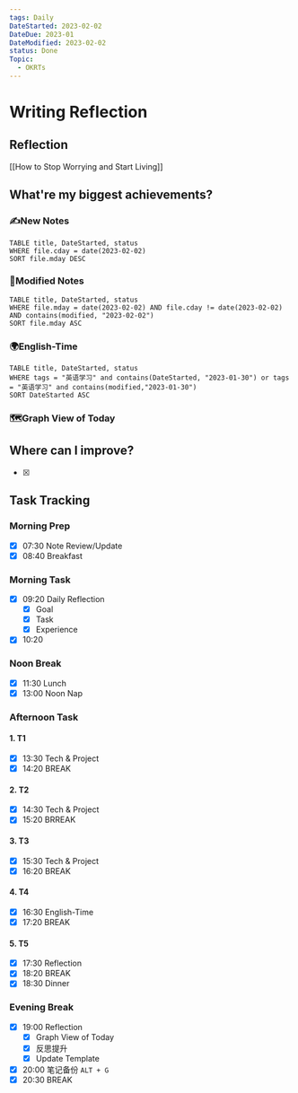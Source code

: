 ```yaml
---
tags: Daily
DateStarted: 2023-02-02
DateDue: 2023-01
DateModified: 2023-02-02
status: Done
Topic:
  - OKRTs
---
```


# Writing Reflection

## Reflection

[[How to Stop Worrying and Start Living]]

## What're my biggest achievements?

### ✍️New Notes

```dataview
TABLE title, DateStarted, status
WHERE file.cday = date(2023-02-02)
SORT file.mday DESC
```

### 📝Modified Notes

```dataview
TABLE title, DateStarted, status
WHERE file.mday = date(2023-02-02) AND file.cday != date(2023-02-02) AND contains(modified, "2023-02-02")
SORT file.mday ASC
```

### 🌍English-Time

```dataview
TABLE title, DateStarted, status
WHERE tags = "英语学习" and contains(DateStarted, "2023-01-30") or tags = "英语学习" and contains(modified,"2023-01-30")
SORT DateStarted ASC
```

### 🗺️Graph View of Today

## Where can I improve?

- [x]

## Task Tracking

### Morning Prep

- [x] 07:30 Note Review/Update
- [x] 08:40 Breakfast

### Morning Task

- [x] 09:20 Daily Reflection
  - [x] Goal
  - [x] Task
  - [x] Experience
- [x] 10:20

### Noon Break

- [x] 11:30 Lunch
- [x] 13:00 Noon Nap

### Afternoon Task

#### 1. T1

- [x] 13:30 Tech & Project
- [x] 14:20 BREAK

#### 2. T2

- [x] 14:30 Tech & Project
- [x] 15:20 BRREAK

#### 3. T3

- [x] 15:30 Tech & Project
- [x] 16:20 BREAK

#### 4. T4

- [x] 16:30 English-Time
- [x] 17:20 BREAK

#### 5. T5

- [x] 17:30 Reflection
- [x] 18:20 BREAK
- [x] 18:30 Dinner

### Evening Break

- [x] 19:00 Reflection
  - [x] Graph View of Today
  - [x] 反思提升
  - [x] Update Template
- [x] 20:00 笔记备份 `ALT + G`
- [x] 20:30 BREAK

